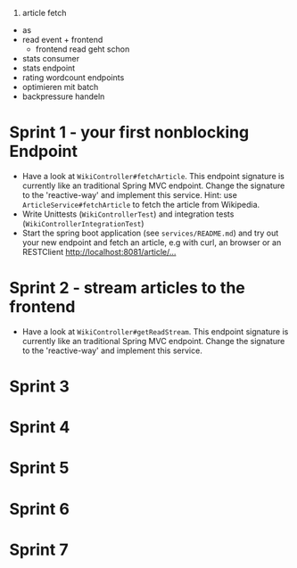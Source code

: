 1. article fetch
  - as
- read event + frontend
  - frontend read geht schon
- stats consumer
- stats endpoint
- rating wordcount endpoints
- optimieren mit batch
- backpressure handeln

Sprint 1 - your first nonblocking Endpoint
========
- Have a look at `WikiController#fetchArticle`. 
  This endpoint signature is currently like an traditional Spring MVC endpoint.
  Change the signature to the 'reactive-way' and implement this service.
  Hint: use `ArticleService#fetchArticle` to fetch the article from Wikipedia.
- Write Unittests (`WikiControllerTest`) and integration tests (`WikiControllerIntegrationTest`)
- Start the spring boot application (see `services/README.md`) and try out your new endpoint and fetch an article, 
  e.g with curl, an browser or an RESTClient <http://localhost:8081/article/...> 

Sprint 2 - stream articles to the frontend
========
- Have a look at `WikiController#getReadStream`.
  This endpoint signature is currently like an traditional Spring MVC endpoint.
  Change the signature to the 'reactive-way' and implement this service.


Sprint 3
========


Sprint 4
========


Sprint 5
========


Sprint 6
========


Sprint 7
========